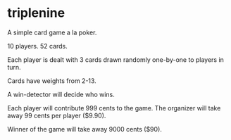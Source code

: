 # triplenine

A simple card game a la poker. 

10 players. 52 cards.

Each player is dealt with 3 cards drawn randomly one-by-one to players in turn.

Cards have weights from 2-13.

A win-detector will decide who wins.

Each player will contribute 999 cents to the game. The organizer will take away 99 cents per player ($9.90). 

Winner of the game will take away 9000 cents ($90).
